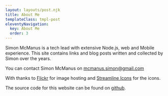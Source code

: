 ```yaml
---
layout: layouts/post.njk
title: About Me
templateClass: tmpl-post
eleventyNavigation:
  key: About Me
  order: 3
---
```




Simon McManus is a tech lead with extensive Node.js, web and Mobile experience. This site contains links and blog posts written and collected by Simon over the years.


You can contact Simon McManus on <a href="mailto:mcmanus.simon@gmail.com">mcmanus.simon@gmail.com</a>

<p> With thanks to <a href="http://flickr.com/">Flickr</a> for image hosting and <a href="https://streamlineicons.com/ux/">Streamline Icons</a> for the icons.</p>

    

The source code for this website can be found on <a href="https://github.com/simonmcmanus/links">github</a>.

</section>
